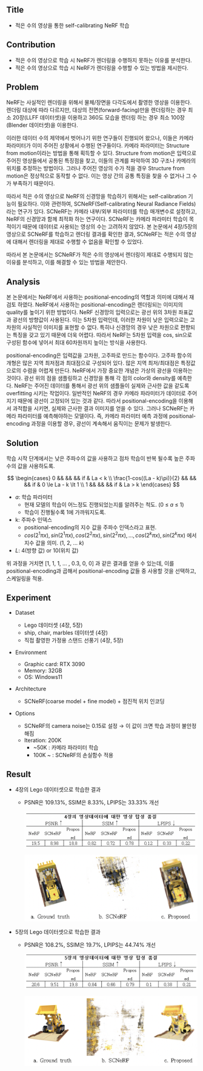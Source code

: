 ## Title

- 적은 수의 영상을 통한 self-calibrating NeRF 학습

## Contribution

- 적은 수의 영상으로 학습 시 NeRF가 렌더링을 수행하지 못하는 이유를 분석한다.
- 적은 수의 영상으로 학습 시 NeRF가 렌더링을 수행할 수 있는 방법을 제시한다.

## Problem

NeRF는 사실적인 렌더링을 위해서 물체/장면을 다각도에서 촬영한 영상을 이용한다. 렌더링 대상에 따라 다르지만, 대상의 전면(forward-facing)만을 렌더링하는 경우 최소 20장(LLFF 데이터셋)을 이용하고 360도 모습을 렌더링 하는 경우 최소 100장(Blender 데이터셋)을 이용한다.

이러한 데이터 수의 제약에서 벗어나기 위한 연구들이 진행되어 왔으나, 이들은 카메라 파라미터가 이미 주어진 상황에서 수행된 연구들이다. 카메라 파라미터는 Structure from motion이라는 방법을 통해 획득할 수 있다. Structure from motion은 입력으로 주어진 영상들에서 공통된 특징점을 찾고, 이들의 관계를 파악하여 3D 구조나 카메라의 위치를 추정하는 방법이다. 그러나 주어진 영상의 수가 적을 경우 Structure from motion은 정상적으로 동작할 수 없다. 이는 영상 간의 공통 특징을 찾을 수 없거나 그 수가 부족하기 때문이다.

따라서 적은 수의 영상으로 NeRF의 신경망을 학습하기 위해서는 self-calibration 기능이 필요하다. 이와 관련하여, SCNeRF(Self-calibrating Neural Radiance Fields)라는 연구가 있다. SCNeRF는 카메라 내부/외부 파라미터를 학습 매개변수로 설정하고, NeRF의 신경망과 함께 최적화 하는 연구이다. SCNeRF는 카메라 파라미터 학습이 목적이기 때문에 데이터로 사용되는 영상의 수는 고려하지 않았다. 본 논문에서 4장/5장의 영상으로 SCNeRF를 학습하고 렌더링 결과를 확인한 결과, SCNeRF는 적은 수의 영상에 대해서 렌더링을 제대로 수행할 수 없음을 확인할 수 있었다.

따라서 본 논문에서는 SCNeRF가 적은 수의 영상에서 렌더링이 제대로 수행되지 않는 이유를 분석하고, 이를 해결할 수 있는 방법을 제안한다.

## Analysis

본 논문에서는 NeRF에서 사용하는 positional-encoding의 역할과 의미에 대해서 재검토 하였다. NeRF에서 사용하는 positional-encoding은 렌더링되는 이미지의  quality를 높이기 위한 방법이다. NeRF 신경망의 입력으로는 광선 위의 3차원 좌표값과 광선의 방향값이 사용된다. 이는 5차원 입력인데, 이러한 차원이 낮은 입력으로는 고차원의 사실적인 이미지를 표현할 수 없다. 특히나 신경망의 경우 낮은 차원으로 편향되는 특징을 갖고 있기 때문에 더욱 어렵다. 따라서 NeRF는 5차원 입력을 cos, sin으로 구성된 함수에 넣어서 최대 60차원까지 높이는 방식을 사용한다.

positional-encoding은 입력값을 고차원, 고주파로 만드는 함수이다. 고주파 함수의 개형은 많은 지역 최저점과 최대점으로 구성되어 있다. 많은 지역 최저/최대점은 특정값으로의 수렴을 어렵게 만든다. NeRF에서 가장 중요한 개념은 가상의 광선을 이용하는 것이다. 광선 위의 점을 샘플링하고 신경망을 통해 각 점의 color와 density를 예측한다. NeRF는 주어진 데이터를 통해서 광선 위의 샘플들이 실제와 근사한 값을 같도록 overfitting 시키는 작업이다. 일반적인 NeRF의 경우 카메라 파라미터가 데이터로 주어지기 때문에 광선이 고정되어 있는 것과 같다. 따라서 positional-encoding을 이용해서 과적합을 시키면, 실제와 근사한 결과 이미지를 얻을 수 있다. 그러나 SCNeRF는 카메라 파라미터를 예측해야하는 모델이다. 즉, 카메라 파라미터 예측 과정에 positional-encoding 과정을 이용할 경우, 광선이 계속해서 움직이는 문제가 발생한다. 

## Solution

학습 시작 단계에서는 낮은 주파수의 값을 사용하고 점차 학습이 반복 될수록 높은 주파수의 값을 사용하도록.

$$
\begin{cases}
0 && && && if & La < k \\
\frac{1-cos((La - k)\pi)}{2} && && && if & 0 \le La - k \lt 1 \\
1 && && && if & La > k
\end{cases}
$$

- $a$: 학습 파라미터
    - 현재 모델의 학습이 어느정도 진행되었는지를 알려주는 척도. (0 ≤ $a$ ≤ 1)
    - 학습이 진행될수록 1에 가까워지도록.
- k: 주파수 인덱스
    - positional-encoding의 지수 값을 주파수 인덱스라고 표현.
    - $cos(2^1\pi x), sin(2^1\pi x),cos(2^2  \pi x), sin(2^2 \pi x), ... , cos(2^k \pi x), sin(2^k \pi x)$ 에서 지수 값을 의미. (1, 2, … $k$)
- $L$: 4(방향 값) or 10(위치 값)

위 과정을 거치면 [1, 1, 1, … , 0.3, 0, 0] 과 같은 결과를 얻을 수 있는데, 이를 positional-encoding과 곱해서 positional-encoding 값들 중 사용할 것을 선택하고, 스케일링을 적용.

## Experiment

- Dataset
    - Lego 데이터셋 (4장, 5장)
    - ship, chair, marbles 데이터셋 (4장)
    - 직접 촬영한 가정용 스탠드 선풍기 (4장, 5장)

- Environment
    - Graphic card: RTX 3090
    - Memory: 32GB
    - OS: Windows11

- Architecture
    - SCNeRF(coarse model + fine model) + 점진적 위치 인코딩

- Options
    - SCNeRF의 camera noise는 0.15로 설정 → 이 값이 크면 학습 과정이 불안정해짐
    - Iteration: 200K
        - ~50K : 카메라 파라미터 학습
        - 100K ~ : SCNeRF의 손실함수 적용

## Result

- 4장의 Lego 데이터셋으로 학습한 결과
    - PSNR은 109.13%, SSIM은 8.33%, LPIPS는 33.33% 개선
        
        ![Untitled](results/Untitled.png)
        
        ![Untitled](results/Untitled%201.png)
        
- 5장의 Lego 데이터셋으로 학습한 결과
    - PSNR은 108.2%, SSIM은 19.7%, LPIPS는 44.74% 개선
        
        ![Untitled](results/Untitled%202.png)
        
        ![Untitled](results/Untitled%203.png)